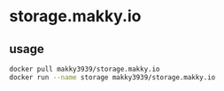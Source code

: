 # storage.makky.io

## usage

``` sh
docker pull makky3939/storage.makky.io
docker run --name storage makky3939/storage.makky.io
```